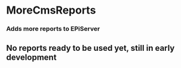 # MoreCmsReports
### Adds more reports to EPiServer

## No reports ready to be used yet, still in early development
